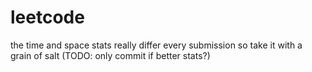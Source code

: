 # leetcode

the time and space stats really differ every submission so take it with a grain of salt (TODO: only commit if better stats?)
